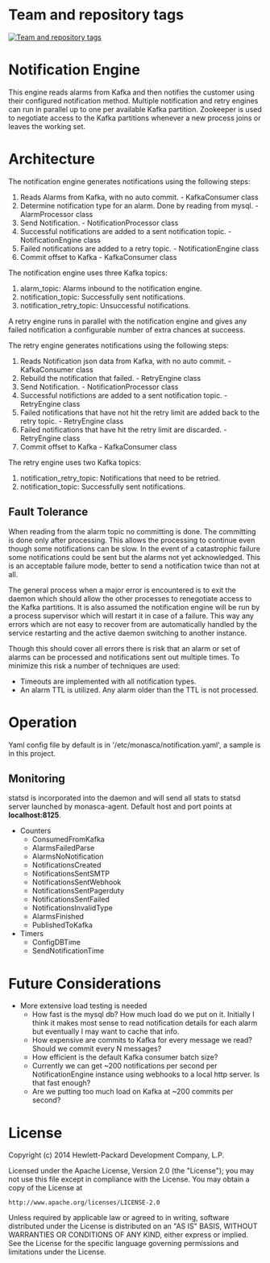 Team and repository tags
========================

[![Team and repository tags](http://governance.openstack.org/badges/monasca-notification.svg)](http://governance.openstack.org/reference/tags/index.html)

<!-- Change things from this point on -->

# Notification Engine

This engine reads alarms from Kafka and then notifies the customer using their configured notification method.
Multiple notification and retry engines can run in parallel up to one per available Kafka partition.  Zookeeper
is used to negotiate access to the Kafka partitions whenever a new process joins or leaves the working set.

# Architecture
The notification engine generates notifications using the following steps:
1. Reads Alarms from Kafka, with no auto commit. - KafkaConsumer class
2. Determine notification type for an alarm. Done by reading from mysql. - AlarmProcessor class
3. Send Notification. - NotificationProcessor class
4. Successful notifications are added to a sent notification topic. - NotificationEngine class
5. Failed notifications are added to a retry topic. - NotificationEngine class
6. Commit offset to Kafka - KafkaConsumer class

The notification engine uses three Kafka topics:
1. alarm_topic: Alarms inbound to the notification engine.
2. notification_topic: Successfully sent notifications.
3. notification_retry_topic: Unsuccessful notifications.

A retry engine runs in parallel with the notification engine and gives any
failed notification a configurable number of extra chances at succeess.

The retry engine generates notifications using the following steps:
1. Reads Notification json data from Kafka, with no auto commit. - KafkaConsumer class
2. Rebuild the notification that failed. - RetryEngine class
3. Send Notification. - NotificationProcessor class
4. Successful notifictions are added to a sent notification topic. - RetryEngine class
5. Failed notifications that have not hit the retry limit are added back to the retry topic. - RetryEngine class
6. Failed notifications that have hit the retry limit are discarded. - RetryEngine class
6. Commit offset to Kafka - KafkaConsumer class

The retry engine uses two Kafka topics:
1. notification_retry_topic: Notifications that need to be retried.
2. notification_topic: Successfully sent notifications.

## Fault Tolerance
When reading from the alarm topic no committing is done. The committing is done only after processing. This allows
the processing to continue even though some notifications can be slow. In the event of a catastrophic failure some
notifications could be sent but the alarms not yet acknowledged. This is an acceptable failure mode, better to send a
notification twice than not at all.

The general process when a major error is encountered is to exit the daemon which should allow the other processes to
renegotiate access to the Kafka partitions.  It is also assumed the notification engine will be run by a process
supervisor which will restart it in case of a failure. This way any errors which are not easy to recover from are
automatically handled by the service restarting and the active daemon switching to another instance.

Though this should cover all errors there is risk that an alarm or set of alarms can be processed and notifications
sent out multiple times. To minimize this risk a number of techniques are used:

- Timeouts are implemented with all notification types.
- An alarm TTL is utilized. Any alarm older than the TTL is not processed.

# Operation
Yaml config file by default is in '/etc/monasca/notification.yaml', a sample is in this project.

## Monitoring
statsd is incorporated into the daemon and will send all stats to statsd server launched by monasca-agent.
Default host and port points at **localhost:8125**.

- Counters
    - ConsumedFromKafka
    - AlarmsFailedParse
    - AlarmsNoNotification
    - NotificationsCreated
    - NotificationsSentSMTP
    - NotificationsSentWebhook
    - NotificationsSentPagerduty
    - NotificationsSentFailed
    - NotificationsInvalidType
    - AlarmsFinished
    - PublishedToKafka
- Timers
    - ConfigDBTime
    - SendNotificationTime

# Future Considerations
- More extensive load testing is needed
  - How fast is the mysql db? How much load do we put on it. Initially I think it makes most sense to read notification
    details for each alarm but eventually I may want to cache that info.
  - How expensive are commits to Kafka for every message we read?  Should we commit every N messages?
  - How efficient is the default Kafka consumer batch size?
  - Currently we can get ~200 notifications per second per NotificationEngine instance using webhooks to a local 
    http server.  Is that fast enough?
  - Are we putting too much load on Kafka at ~200 commits per second?

# License

Copyright (c) 2014 Hewlett-Packard Development Company, L.P.

Licensed under the Apache License, Version 2.0 (the "License");
you may not use this file except in compliance with the License.
You may obtain a copy of the License at

    http://www.apache.org/licenses/LICENSE-2.0
    
Unless required by applicable law or agreed to in writing, software
distributed under the License is distributed on an "AS IS" BASIS,
WITHOUT WARRANTIES OR CONDITIONS OF ANY KIND, either express or
implied.
See the License for the specific language governing permissions and
limitations under the License.

